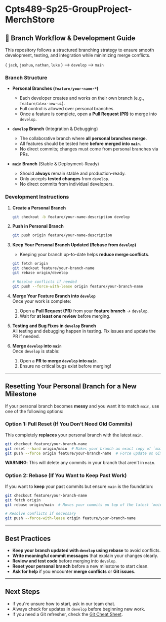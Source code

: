 # Cpts489-Sp25-GroupProject-MerchStore


## 🔄 Branch Workflow & Development Guide  

This repository follows a structured branching strategy to ensure smooth development, testing, and integration while minimizing merge conflicts.  

{ `jack`, `joshua`, `nathan`, `luke` } --> `develop` --> `main`

### **Branch Structure**  

- **Personal Branches (`feature/your-name-*`)**  
  - Each developer creates and works on their own branch (e.g., `feature/alex-new-ui`).  
  - Full control is allowed over personal branches.  
  - Once a feature is complete, open a **Pull Request (PR)** to merge into `develop`. 

- **`develop` Branch** (Integration & Debugging)  
  - The collaborative branch where **all personal branches merge**.  
  - All features should be tested here **before merged into `main`**.  
  - No direct commits; changes must come from personal branches via PRs.  

- **`main` Branch** (Stable & Deployment-Ready)  
  - Should **always** remain stable and production-ready.  
  - Only accepts **tested changes** from `develop`.  
  - No direct commits from individual developers.  

### **Development Instructions**  

1. **Create a Personal Branch**  
    ```sh
    git checkout -b feature/your-name-description develop
    ```

2. **Push in Personal Branch**  
    ```sh
    git push origin feature/your-name-description
    ```

3. **Keep Your Personal Branch Updated (Rebase from `develop`)**
     - Keeping your branch up-to-date helps **reduce merge conflicts**.
    
    ```sh
    git fetch origin
    git checkout feature/your-branch-name
    git rebase origin/develop
    
    # Resolve conflicts if needed
    git push --force-with-lease origin feature/your-branch-name
    ```

5. **Merge Your Feature Branch into `develop`**  
    Once your work is complete:
    1. Open a **Pull Request (PR)** from your **feature branch** → `develop`.  
    2. Wait for **at least one review** before merging.

6. **Testing and Bug Fixes in `develop` Branch**  
    All testing and debugging happen in testing.
    Fix issues and update the PR if needed.

7. **Merge `develop` into `main`**  
    Once `develop` is stable:
    1. Open a **PR to merge `develop` into `main`**.  
    2. Ensure no critical bugs exist before merging!  


---


## Resetting Your Personal Branch for a New Milestone

If your personal branch becomes **messy** and you want it to match `main`, use one of the following options:

### Option 1: Full Reset (If You Don’t Need Old Commits)
This completely **replaces** your personal branch with the latest `main`.  

```sh
git checkout feature/your-branch-name
git reset --hard origin/main  # Makes your branch an exact copy of `main`
git push --force origin feature/your-branch-name  # Force update on GitHub
```

**WARNING**: This will delete any commits in your branch that aren't in `main`.


### Option 2: Rebase (If You Want to Keep Past Work)
If you want to **keep** your past commits but ensure `main` is the foundation:

```sh
git checkout feature/your-branch-name
git fetch origin
git rebase origin/main  # Moves your commits on top of the latest `main`

# Resolve conflicts if necessary
git push --force-with-lease origin feature/your-branch-name
```


---  


## Best Practices
- **Keep your branch updated with `develop` using rebase** to avoid conflicts.  
- **Write meaningful commit messages** that explain your changes clearly.  
- **Review and test code** before merging into `develop`.  
- **Reset your personal branch** before a new milestone to start clean.  
- **Ask for help** if you encounter **merge conflicts** or **Git issues**. 


---  

 
## Next Steps
- If you're unsure how to start, ask in our team chat.
- Always check for updates in `develop` before beginning new work.
- If you need a Git refresher, check the [Git Cheat Sheet](https://education.github.com/git-cheat-sheet-education.pdf).
